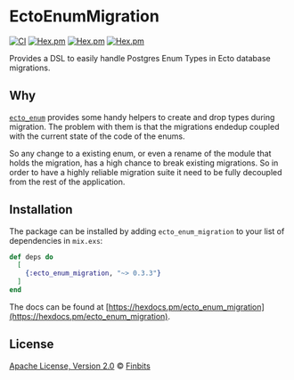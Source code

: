 # EctoEnumMigration

[![CI](https://github.com/Finbits/ecto_enum_migration/workflows/CI/badge.svg?branch=master)](https://github.com/Finbits/ecto_enum_migration/actions)
[![Hex.pm](https://img.shields.io/hexpm/v/ecto_enum_migration)][hex-url]
[![Hex.pm](https://img.shields.io/hexpm/l/ecto_enum_migration)][hex-url]
[![Hex.pm](https://img.shields.io/hexpm/dt/ecto_enum_migration)][hex-url]

Provides a DSL to easily handle Postgres Enum Types in Ecto database migrations.

## Why

[`ecto_enum`](https://github.com/gjaldon/ecto_enum) provides some handy helpers to create and drop types during migration.
The problem with them is that the migrations endedup coupled with the current state
of the code of the enums.

So any change to a existing enum, or even a rename of the module that holds the
migration, has a high chance to break existing migrations. So in order to have a
highly reliable migration suite it need to be fully decoupled from the rest of
the application.

## Installation

The package can be installed by adding `ecto_enum_migration` to your list of dependencies in `mix.exs`:

```elixir
def deps do
  [
    {:ecto_enum_migration, "~> 0.3.3"}
  ]
end
```

The docs can be found at [https://hexdocs.pm/ecto_enum_migration](https://hexdocs.pm/ecto_enum_migration).

## License

[Apache License, Version 2.0](LICENSE) © [Finbits](https://github.com/Finbits)

[hex-url]: https://hex.pm/packages/ecto_enum_migration
